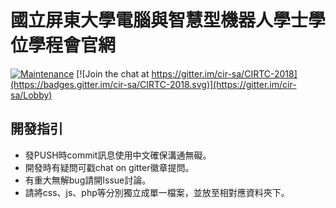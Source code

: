 # 國立屏東大學電腦與智慧型機器人學士學位學程會官網
[![Maintenance](https://img.shields.io/badge/Maintained%3F-yes-green.svg)](https://github.com/cir-sa/cir-sa.github.io/graphs/commit-activity) 
[![Join the chat at https://gitter.im/cir-sa/CIRTC-2018](https://badges.gitter.im/cir-sa/CIRTC-2018.svg)](https://gitter.im/cir-sa/Lobby)

## 開發指引
* 發PUSH時commit訊息使用中文確保溝通無礙。
* 開發時有疑問可戳chat on gitter徽章提問。
* 有重大無解bug請開Issue討論。
* 請將css、js、php等分別獨立成單一檔案，並放至相對應資料夾下。


